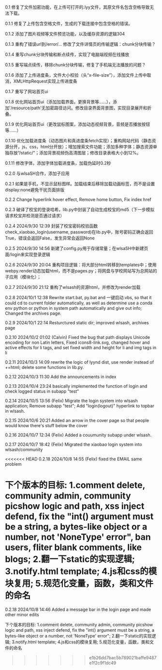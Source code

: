 0.1 修复了文件加密功能，在上传可打开的.lyy文件，其原文件名包含空格导致无法下载。

0.1.1 修复了上传包含空格文件，生成的下载连接中包含空格的错误。

0.1.2 添加了图片视频等文件预览功能，以及缓存资源的逻辑304

0.1.3 重构了错误url到/error/... 修改了文件详情页的传输逻辑：chunk分块传输？

0.1.4 重写chunk分块传输和断点续传，实现了电脑端视频在线播放

0.1.5 重写端点续传，移除chunk分块传输，修复了手机端无法播放的问题？

0.1.6 添加了上传进度条，文件大小校验（头“x-file-size”），添加文件上传中取消，XMLHttpRequest实现上传进度条

0.1.7 重写了网站首页ui

0.1.8 优化网站首页ui（添加加载界面，更换背景等......），添加'/resource/path'无加密路径访问。修改目录界面背景图，实现目录展开和折叠。

0.1.9 优化网站首页ui（更改鼠标图案，添加动态视频背景，音频是否播放按钮等......）

0.1.10 优化加载进度条（动态图片和真进度条fetch实现）；重构网站代码（静态资源分开，js，css，html分开放）；增加搜索文件功能；添加多种字体；静态资源单独存放“/static/”；添加背景视频伪高清图层；修改目录表格大小到12%。

0.1.11 修改字体，添加字体加载进度条，加载伪延时0.2秒


0.2.0 与wlsaSH合作，添加子应用

0.2.1 如果是手机，不显示鼠标图样。加载结束后移除加载动画标签，而不是设置display:none避免干扰页面排版

0.2.2 Change hyperlink hover effect, Remove home button, Fix index href

0.2.3 破译了校宝的登录哈希，lib.py中封装了自动生成校宝的md5（下一步模拟请求校宝并检测是否通过请求）

0.2.4 2024/9/30 12:39 封装了校宝密码校验函数check_xiaobao_login(username, password)在lib.py中，账号密码正确会返回True，错误会返回False，发生异常会返回None

0.2.5 2024/9/30 14:56 新建了config.py用于存储常量；在wlsaSH中新建页面/login来实现登录逻辑

0.2.6 2024/9/30 20:04 重构项目逻辑：将大部分html转移到templates中；使用webpy.render动态加载html，而不是pages.py；将网盘与学校网站写为总网站的子应用（模块化）；

0.2.7 2024/9/30 21:12 重构了wlsash的资源html，并修改为render加载

0.2.8 2024/10/1 12:38 Rewrite start.bat, py.bat and 一键启动.vbs, so that it could cd to current folder automatically, as well as determine use a conda env python or python in system path automatically and give out info; Changed the archives page.

0.2.9 2024/10/1 22:14 Resturctured static dir; improved wlsash, archives page

0.2.10 2024/10/2 01:02 (Calvin) Fixed the bug that path displays Unicode encoding for non Latin letters, Fixed icons8-link.svg, changed hover and active effects for li tags, and set fixed width and height for li and img tags in li

0.2.11 2024/10/3 14:09 rewrite the logic of lyynd dist, use render instead of +=html; delete some functions in lib.py.

0.2.12 2024/10/3 11:30 Add the announcements in index

0.2.13 2024/10/4 23:24 basically implemented the function of login and check logged status in subapp "test"

0.2.14 2024/10/5 13:56 (Felix) Migrate the login system into wlsash application; Remove subapp "test"; Add "login(logout)" hyperlink to topbar in wlsash.

0.2.15 2024/10/6 20:21 Added an arrow in the cover page so that people would know there's stuff below the cover

0.2.16 2024/10/7 12:34 (Felix) Added a couumunity subapp under wlsash.

0.2.17 2024/10/7 18:42 (Felix) Migrated the xiaobao login system into wlsash/community

<<<<<<< HEAD
0.2.18 2024/10/8 14:55 (Felix) fixed the EMAIL same problem

下个版本的目标: 1.comment delete, community admin, community picshow logic and path, xss inject defend, fix the "int() argument must be a string, a bytes-like object or a number, not 'NoneType' error", ban users, fliter blank comments, like blogs; 2.翻一下static的实现逻辑; 3.notify.html template; 4.js和css的模块复用; 5.规范化变量，函数，类和文件的命名
=======
0.2.18 2024/10/8 14:46 Added a message bar in the login page and made other minor edits

下个版本的目标: 1.comment delete, community admin, community picshow logic and path, xss inject defend, fix the "int() argument must be a string, a bytes-like object or a number, not 'NoneType' error"; 2.翻一下static的实现逻辑; 3.notify.html template; 4.js和css的模块复用; 5.规范化变量，函数，类和文件的命名
>>>>>>> e1b26dd7bac5b789021baffe9487e1f2c9f1dc49

